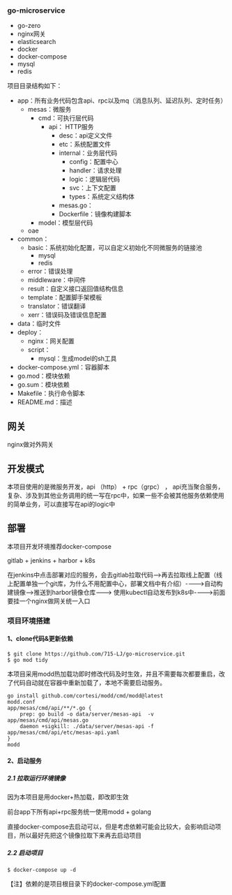 ### go-microservice

- go-zero
- nginx网关
- elasticsearch
- docker
- docker-compose
- mysql
- redis

项目目录结构如下：

- app：所有业务代码包含api、rpc以及mq（消息队列、延迟队列、定时任务）
    - mesas：微服务
        - cmd：可执行层代码
            - api： HTTP服务
                - desc：api定义文件
                - etc：系统配置文件
                - internal：业务层代码
                    - config：配置中心
                    - handler：请求处理
                    - logic：逻辑层代码
                    - svc：上下文配置
                    - types：系统定义结构体
                - mesas.go：
                - Dockerfile：镜像构建脚本
        - model：模型层代码
    - oae
- common：
    - basic：系统初始化配置，可以自定义初始化不同微服务的链接池
        - mysql
        - redis
    - error：错误处理
    - middleware：中间件
    - result：自定义接口返回值结构信息
    - template：配置脚手架模板
    - translator：错误翻译
    - xerr：错误码及错误信息配置
- data：临时文件
- deploy：
    - nginx：网关配置
    - script：
        - mysql：生成model的sh工具
- docker-compose.yml：容器脚本
- go.mod：模块依赖
- go.sum：模块依赖
- Makefile：执行命令脚本
- README.md：描述

## 网关

nginx做对外网关

## 开发模式

本项目使用的是微服务开发，api （http） + rpc（grpc） ， api充当聚合服务，复杂、涉及到其他业务调用的统一写在rpc中，如果一些不会被其他服务依赖使用的简单业务，可以直接写在api的logic中

## 部署

本项目开发环境推荐docker-compose

gitlab + jenkins + harbor + k8s

在jenkins中点击部署对应的服务，会去gitlab拉取代码-->再去拉取线上配置（线上配置单独一个git库，为什么不用配置中心，部署文档中有介绍）---->自动构建镜像-->推送到harbor镜像仓库--->
使用kubectl自动发布到k8s中---->前面要挂一个nginx做网关统一入口

### 项目环境搭建

#### 1、clone代码&更新依赖

```shell
$ git clone https://github.com/715-LJ/go-microservice.git
$ go mod tidy
```

本项目采用modd热加载功即时修改代码及时生效，并且不需要每次都要重启，改了代码自动就在容器中重新加载了，本地不需要启动服务。

```shell
go install github.com/cortesi/modd/cmd/modd@latest
modd.conf
app/mesas/cmd/api/**/*.go {
    prep: go build -o data/server/mesas-api  -v app/mesas/cmd/api/mesas.go
    daemon +sigkill: ./data/server/mesas-api -f app/mesas/cmd/api/etc/mesas-api.yaml
}
modd
```

#### 2、启动服务

##### 2.1 拉取运行环境镜像

因为本项目是用docker+热加载，即改即生效

前台app下所有api+rpc服务统一使用modd + golang

直接docker-compose去启动可以，但是考虑依赖可能会比较大，会影响启动项目，所以最好先把这个镜像拉取下来再去启动项目

##### 2.2 启动项目

```shell
$ docker-compose up -d 
```

【注】依赖的是项目根目录下的docker-compose.yml配置

